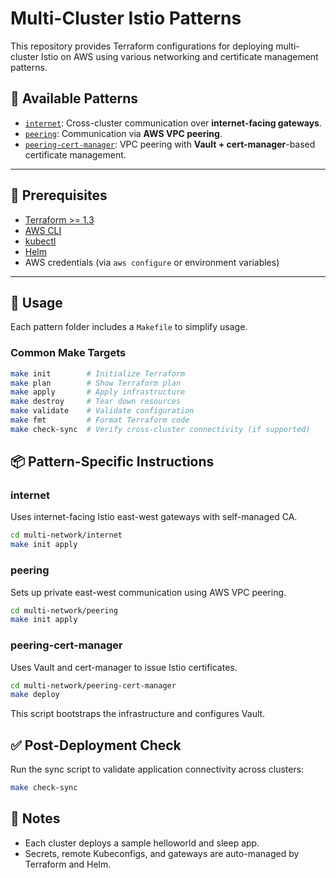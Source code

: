# Multi-Cluster Istio Patterns

This repository provides Terraform configurations for deploying multi-cluster Istio on AWS using various networking and certificate management patterns.

## 📁 Available Patterns

- [`internet`](multi-network/internet): Cross-cluster communication over **internet-facing gateways**.
- [`peering`](multi-network/peering): Communication via **AWS VPC peering**.
- [`peering-cert-manager`](multi-network/peering-cert-manager): VPC peering with **Vault + cert-manager**-based certificate management.

---

## 🔧 Prerequisites

- [Terraform >= 1.3](https://developer.hashicorp.com/terraform)
- [AWS CLI](https://docs.aws.amazon.com/cli/latest/userguide/install-cliv2.html)
- [kubectl](https://kubernetes.io/docs/tasks/tools/)
- [Helm](https://helm.sh/docs/intro/install/)
- AWS credentials (via `aws configure` or environment variables)

---

## 🚀 Usage

Each pattern folder includes a `Makefile` to simplify usage.

### Common Make Targets

```bash
make init        # Initialize Terraform
make plan        # Show Terraform plan
make apply       # Apply infrastructure
make destroy     # Tear down resources
make validate    # Validate configuration
make fmt         # Format Terraform code
make check-sync  # Verify cross-cluster connectivity (if supported)
```

## 📦 Pattern-Specific Instructions

### internet

Uses internet-facing Istio east-west gateways with self-managed CA.

```bash
cd multi-network/internet
make init apply
```

### peering

Sets up private east-west communication using AWS VPC peering.

```bash
cd multi-network/peering
make init apply
```

### peering-cert-manager

Uses Vault and cert-manager to issue Istio certificates.

```bash
cd multi-network/peering-cert-manager
make deploy
```

This script bootstraps the infrastructure and configures Vault.

## ✅ Post-Deployment Check

Run the sync script to validate application connectivity across clusters:

```bash
make check-sync
```

## 📎 Notes

- Each cluster deploys a sample helloworld and sleep app.
- Secrets, remote Kubeconfigs, and gateways are auto-managed by Terraform and Helm.
